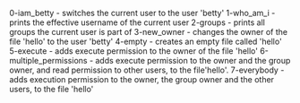 0-iam_betty - switches the current user to the user 'betty'
1-who_am_i - prints the effective username of the current user
2-groups - prints all groups the current user is part of
3-new_owner - changes the owner of the file 'hello' to the user 'betty'
4-empty - creates an empty file called 'hello'
5-execute - adds execute permission to the owner of the file 'hello'
6-multiple_permissions -  adds execute permission to the owner and the group owner, and read permission to other users, to the file'hello'.
7-everybody - adds execution permission to the owner, the group owner and the other users, to the file 'hello'
